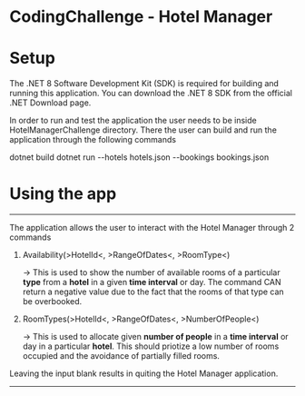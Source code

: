 # CodingChallenge - Hotel Manager

# Setup

The .NET 8 Software Development Kit (SDK) is required for building and running this application.
You can download the .NET 8 SDK from the official .NET Download page.


In order to run and test the application the user needs to be inside HotelManagerChallenge directory.
There the user can build and run the application through the following commands

dotnet build
dotnet run --hotels hotels.json --bookings bookings.json


# Using the app
---------------------------------------------------------------------------


The application allows the user to interact with the Hotel Manager through 2 commands


1. Availability(>HotelId<, >RangeOfDates<, >RoomType<) 

    -> This is used to show the number of available rooms of a particular **type** from a **hotel** in a given **time interval** or day.
The command CAN return a negative value due to the fact that the rooms of that type can be overbooked.


2. RoomTypes(>HotelId<, >RangeOfDates<, >NumberOfPeople<)


    -> This is used to allocate given **number of people** in a **time interval** or day in a particular **hotel**.
This should priotize a low number of rooms occupied and the avoidance of partially filled rooms.

Leaving the input blank results in quiting the Hotel Manager application.


---------------------------------------------------------------------------
